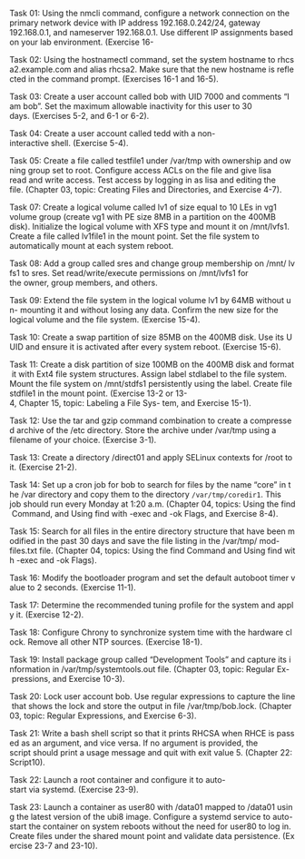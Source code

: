 Task 01: Using the nmcli command, configure a network connection on the primary network device with IP address 192.168.0.242/24, gateway 192.168.0.1, and nameserver 192.168.0.1. 
Use different IP assignments based on your lab environment. (Exercise 16-

Task 02: Using the hostnamectl command, set the system hostname to rhcsa2.example.com and alias rhcsa2. Make sure that the new hostname is reflected in the command prompt. (Exercises 16-1 and 16-5).  

Task 03: Create a user account called bob with UID 7000 and comments “I am bob”. Set the maximum allowable inactivity for this user to 30 days. (Exercises 5-2, and 6-1 or 6-2). 

Task 04: Create a user account called tedd with a non-interactive shell. (Exercise 5-4). 

Task 05: Create a file called testfile1 under /var/tmp with ownership and owning group set to root. Configure access ACLs on the file and give lisa read and write access. Test access by logging in as lisa and editing the file. (Chapter 03, topic: Creating Files and Directories, and Exercise 4-7).  


Task 07: Create a logical volume called lv1 of size equal to 10 LEs in vg1 volume group (create vg1 with PE size 8MB in a partition on the 400MB disk). Initialize the logical volume with XFS type and mount it on /mnt/lvfs1. Create a file called lv1file1 in the mount point. Set the file system to automatically mount at each system reboot. 

Task 08: Add a group called sres and change group membership on /mnt/ lvfs1 to sres. Set read/write/execute permissions on /mnt/lvfs1 for the owner, group members, and others. 

Task 09: Extend the file system in the logical volume lv1 by 64MB without un- mounting it and without losing any data. Confirm the new size for the logical volume and the file system. (Exercise 15-4).  

Task 10: Create a swap partition of size 85MB on the 400MB disk. Use its UUID and ensure it is activated after every system reboot. (Exercise 15-6).  

Task 11: Create a disk partition of size 100MB on the 400MB disk and format it with Ext4 file system structures. Assign label stdlabel to the file system. Mount the file system on /mnt/stdfs1 persistently using the label. Create file stdfile1 in the mount point. (Exercise 13-2 or 13-4, Chapter 15, topic: Labeling a File Sys- tem, and Exercise 15-1). 


Task 12: Use the tar and gzip command combination to create a compressed archive of the /etc directory. Store the archive under /var/tmp using a filename of your choice. (Exercise 3-1).  

Task 13: Create a directory /direct01 and apply SELinux contexts for /root to it. (Exercise 21-2).  

Task 14: Set up a cron job for bob to search for files by the name “core” in the /var directory and copy them to the directory `/var/tmp/coredir1`. This job should run every Monday at 1:20 a.m. (Chapter 04, topics: Using the find Command, and Using find with -exec and -ok Flags, and Exercise 8-4).  

Task 15: Search for all files in the entire directory structure that have been modified in the past 30 days and save the file listing in the /var/tmp/ mod-files.txt file. (Chapter 04, topics: Using the find Command and Using find with -exec and -ok Flags).  

Task 16: Modify the bootloader program and set the default autoboot timer value to 2 seconds. (Exercise 11-1).  

Task 17: Determine the recommended tuning profile for the system and apply it. (Exercise 12-2).  

Task 18: Configure Chrony to synchronize system time with the hardware clock. Remove all other NTP sources. (Exercise 18-1).  

Task 19: Install package group called “Development Tools” and capture its information in /var/tmp/systemtools.out file. (Chapter 03, topic: Regular Ex- pressions, and Exercise 10-3). 

Task 20: Lock user account bob. Use regular expressions to capture the line that shows the lock and store the output in file /var/tmp/bob.lock. (Chapter 03, topic: Regular Expressions, and Exercise 6-3). 

Task 21: Write a bash shell script so that it prints RHCSA when RHCE is passed as an argument, and vice versa. If no argument is provided, the script should print a usage message and quit with exit value 5. (Chapter 22: Script10).  

Task 22: Launch a root container and configure it to auto-start via systemd. (Exercise 23-9).  

Task 23: Launch a container as user80 with /data01 mapped to /data01 using the latest version of the ubi8 image. Configure a systemd service to auto-start the container on system reboots without the need for user80 to log in. Create files under the shared mount point and validate data persistence. (Exercise 23-7 and 23-10).